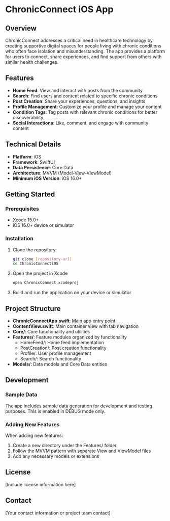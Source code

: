 # ChronicConnect iOS App

## Overview
ChronicConnect addresses a critical need in healthcare technology by creating supportive digital spaces for people living with chronic conditions who often face isolation and misunderstanding. The app provides a platform for users to connect, share experiences, and find support from others with similar health challenges.

## Features

- **Home Feed**: View and interact with posts from the community
- **Search**: Find users and content related to specific chronic conditions
- **Post Creation**: Share your experiences, questions, and insights
- **Profile Management**: Customize your profile and manage your content
- **Condition Tags**: Tag posts with relevant chronic conditions for better discoverability
- **Social Interactions**: Like, comment, and engage with community content

## Technical Details

- **Platform**: iOS
- **Framework**: SwiftUI
- **Data Persistence**: Core Data
- **Architecture**: MVVM (Model-View-ViewModel)
- **Minimum iOS Version**: iOS 16.0+

## Getting Started

### Prerequisites
- Xcode 15.0+
- iOS 16.0+ device or simulator

### Installation
1. Clone the repository
   ```bash
   git clone [repository-url]
   cd ChronicConnectiOS
   ```
2. Open the project in Xcode
   ```bash
   open ChronicConnect.xcodeproj
   ```
3. Build and run the application on your device or simulator

## Project Structure

- **ChronicConnectApp.swift**: Main app entry point
- **ContentView.swift**: Main container view with tab navigation
- **Core/**: Core functionality and utilities
- **Features/**: Feature modules organized by functionality
  - HomeFeed/: Home feed implementation
  - PostCreation/: Post creation functionality
  - Profile/: User profile management
  - Search/: Search functionality
- **Models/**: Data models and Core Data entities

## Development

### Sample Data
The app includes sample data generation for development and testing purposes. This is enabled in DEBUG mode only.

### Adding New Features
When adding new features:
1. Create a new directory under the Features/ folder
2. Follow the MVVM pattern with separate View and ViewModel files
3. Add any necessary models or extensions

## License

[Include license information here]

## Contact

[Your contact information or project team contact]
